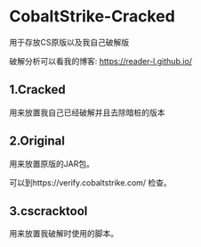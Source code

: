 # CobaltStrike-Cracked
用于存放CS原版以及我自己破解版

破解分析可以看我的博客: https://reader-l.github.io/

## 1.Cracked

用来放置我自己已经破解并且去除暗桩的版本

## 2.Original

用来放置原版的JAR包。

可以到https://verify.cobaltstrike.com/ 检查。

## 3.cscracktool

用来放置我破解时使用的脚本。

